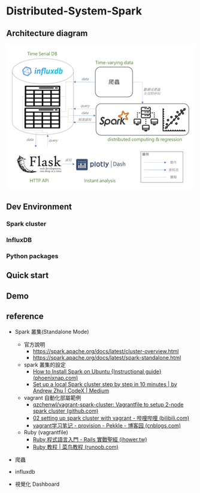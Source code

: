 # Distributed-System-Spark

## Architecture diagram
![](img/%E6%9E%B6%E6%A7%8B%E5%9C%96.v2.png)

## Dev Environment
### Spark cluster


### InfluxDB


### Python packages

## Quick start


## Demo


## reference
- Spark 叢集(Standalone Mode)
  - 官方說明
      - https://spark.apache.org/docs/latest/cluster-overview.html
      - https://spark.apache.org/docs/latest/spark-standalone.html
  - spark 叢集的設定
      - [How to Install Spark on Ubuntu {Instructional guide} (phoenixnap.com)](https://phoenixnap.com/kb/install-spark-on-ubuntu)
      - [Set up a local Spark cluster step by step in 10 minutes | by Andrew Zhu | CodeX | Medium](https://medium.com/codex/setup-a-spark-cluster-step-by-step-in-10-minutes-922c06f8e2b1)
  - vagrant 自動化部屬範例
      - [qzchenwl/vagrant-spark-cluster: Vagrantfile to setup 2-node spark cluster (github.com)](https://github.com/qzchenwl/vagrant-spark-cluster)
      - [02 setting up spark cluster with vagrant - 哔哩哔哩 (bilibili.com)](https://www.bilibili.com/read/cv10928420)
      - [vagrant学习笔记 - provision - Pekkle - 博客园 (cnblogs.com)](https://www.cnblogs.com/pekkle/p/9547111.html)
  - Ruby (vagrantfile)
    - [Ruby 程式語言入門 - Rails 實戰聖經 (ihower.tw)](https://ihower.tw/rails/ruby.html)
    - [Ruby 教程 | 菜鸟教程 (runoob.com)](https://www.runoob.com/ruby/ruby-tutorial.html)
- 爬蟲


- influxdb

- 視覺化 Dashboard
